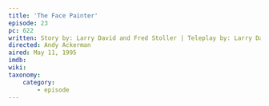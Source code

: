 ```yaml
---
title: 'The Face Painter'
episode: 23
pc: 622         
written: Story by: Larry David and Fred Stoller | Teleplay by: Larry David
directed: Andy Ackerman
aired: May 11, 1995
imdb:
wiki:
taxonomy:
    category:
        - episode
---
```


